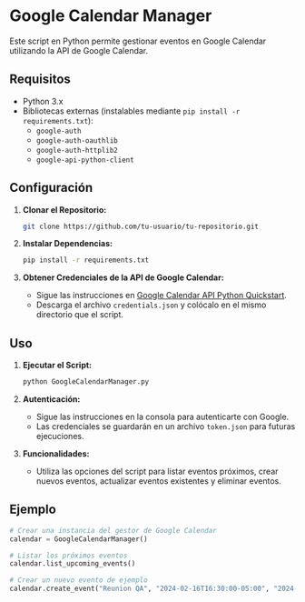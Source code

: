 # Google Calendar Manager

Este script en Python permite gestionar eventos en Google Calendar utilizando la API de Google Calendar.

## Requisitos

- Python 3.x
- Bibliotecas externas (instalables mediante `pip install -r requirements.txt`):
  - `google-auth`
  - `google-auth-oauthlib`
  - `google-auth-httplib2`
  - `google-api-python-client`

## Configuración

1. **Clonar el Repositorio:**

    ```bash
    git clone https://github.com/tu-usuario/tu-repositorio.git
    ```

2. **Instalar Dependencias:**

    ```bash
    pip install -r requirements.txt
    ```

3. **Obtener Credenciales de la API de Google Calendar:**

    - Sigue las instrucciones en [Google Calendar API Python Quickstart](https://developers.google.com/calendar/quickstart).
    - Descarga el archivo `credentials.json` y colócalo en el mismo directorio que el script.

## Uso

1. **Ejecutar el Script:**

    ```bash
    python GoogleCalendarManager.py
    ```

2. **Autenticación:**

    - Sigue las instrucciones en la consola para autenticarte con Google.
    - Las credenciales se guardarán en un archivo `token.json` para futuras ejecuciones.

3. **Funcionalidades:**

    - Utiliza las opciones del script para listar eventos próximos, crear nuevos eventos, actualizar eventos existentes y eliminar eventos.

## Ejemplo

```python
# Crear una instancia del gestor de Google Calendar
calendar = GoogleCalendarManager()

# Listar los próximos eventos
calendar.list_upcoming_events()

# Crear un nuevo evento de ejemplo
calendar.create_event("Reunion QA", "2024-02-16T16:30:00-05:00", "2024-02-16T17:30:00-05:00", "America/Lima", ["gp@gmail.com", "fles@lex.pe"])

